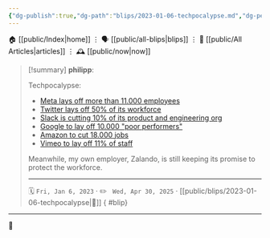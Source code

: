 ```yaml
---
{"dg-publish":true,"dg-path":"blips/2023-01-06-techpocalypse.md","dg-permalink":"2023/01/06/techpocalypse/","permalink":"/2023/01/06/techpocalypse/","title":"philipp @ 2023-01-06"}
---
```



<div class="transclusion internal-embed is-loaded"><div class="markdown-embed">




🏠 [[public/Index\|home]]  ⋮ 🗣️ [[public/all-blips\|blips]] ⋮  📝 [[public/All Articles\|articles]]  ⋮ 🕰️ [[public/now\|now]]


</div></div>


> [!summary] **philipp**:
>
> Techpocalypse:
>
> - [Meta lays off more than 11.000 employees](https://www.nytimes.com/2022/11/09/technology/meta-layoffs-facebook.html)
> - [Twitter lays off 50% of its workforce](https://www.theguardian.com/technology/2022/nov/04/twitter-layoffs-elon-musk-revenue-drop)
> - [Slack is cutting 10% of its product and engineering org](https://www.businessinsider.com/salesforce-layoffs-hit-slack-product-development-and-engineering-org-2023-1)
> - [Google to lay off 10.000 "poor performers"](https://www.independent.co.uk/tech/google-layoffs-poor-performing-employees-b2231056.html)
> - [Amazon to cut 18.000 jobs](https://www.reuters.com/business/retail-consumer/amazon-lay-off-over-17000-workers-wsj-2023-01-04/)
> - [Vimeo to lay off 11% of staff](https://www.hollywoodreporter.com/business/digital/vimeo-layoffs-1235290944/)
> 
> Meanwhile, my own employer, Zalando, is still keeping its promise to protect the workforce.
> - - -
>
> 🗓️ <code>Fri, Jan 6, 2023</code>  · ✏️ <code> Wed, Apr 30, 2025</code>  · [[public/blips/2023-01-06-techpocalypse\|🔗]]
{ #blip}


- - -

 👾
